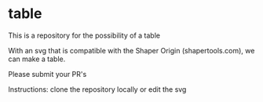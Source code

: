 # table
This is a repository for the possibility of a table

With an svg that is compatible with the Shaper Origin (shapertools.com), we can make a table.

Please submit your PR's

Instructions:
clone the repository locally or edit the svg 